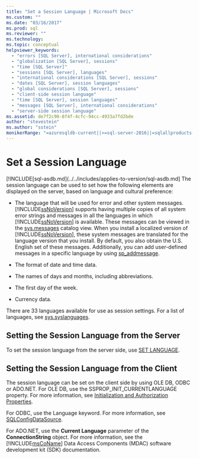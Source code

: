 ```yaml
---
title: "Set a Session Language | Microsoft Docs"
ms.custom: ""
ms.date: "03/16/2017"
ms.prod: sql
ms.reviewer: ""
ms.technology: 
ms.topic: conceptual
helpviewer_keywords: 
  - "errors [SQL Server], international considerations"
  - "globalization [SQL Server], sessions"
  - "time [SQL Server]"
  - "sessions [SQL Server], languages"
  - "international considerations [SQL Server], sessions"
  - "dates [SQL Server], session languages"
  - "global considerations [SQL Server], sessions"
  - "client-side session language"
  - "time [SQL Server], session languages"
  - "messages [SQL Server], international considerations"
  - "server-side session language"
ms.assetid: de7f2c90-8f4f-4cfc-94cc-4933a7fd2bde
author: "stevestein"
ms.author: "sstein"
monikerRange: "=azuresqldb-current||>=sql-server-2016||=sqlallproducts-allversions||>=sql-server-linux-2017||=azuresqldb-mi-current"
---
```

# Set a Session Language
[!INCLUDE[sql-asdb.md](../../includes/applies-to-version/sql-asdb.md]
  The session language can be used to set how the following elements are displayed on the server, based on language and cultural preference:  
  
-   The language that will be used for error and other system messages. [!INCLUDE[ssNoVersion](../../includes/ssnoversion-md.md)] supports having multiple copies of all system error strings and messages in all the languages in which [!INCLUDE[ssNoVersion](../../includes/ssnoversion-md.md)] is available. These messages can be viewed in the [sys.messages](../../relational-databases/system-catalog-views/messages-for-errors-catalog-views-sys-messages.md) catalog view. When you install a localized version of [!INCLUDE[ssNoVersion](../../includes/ssnoversion-md.md)], these system messages are translated for the language version that you install. By default, you also obtain the U.S. English set of these messages. Additionally, you can add user-defined messages in a specific language by using [sp_addmessage](../../relational-databases/system-stored-procedures/sp-addmessage-transact-sql.md).  
  
-   The format of date and time data.  
  
-   The names of days and months, including abbreviations.  
  
-   The first day of the week.  
  
-   Currency data.  
  
 There are 33 languages available for use as session settings. For a list of languages, see [sys.syslanguages](../../relational-databases/system-compatibility-views/sys-syslanguages-transact-sql.md).  
  
## Setting the Session Language from the Server  
 To set the session language from the server side, use [SET LANGUAGE](../../t-sql/statements/set-language-transact-sql.md).  
  
## Setting the Session Language from the Client  
 The session language can be set on the client side by using OLE DB, ODBC or ADO.NET. For OLE DB, use the SSPROP_INIT_CURRENTLANGUAGE property. For more information, see [Initialization and Authorization Properties](../../relational-databases/native-client-ole-db-data-source-objects/initialization-and-authorization-properties.md).  
  
 For ODBC, use the Language keyword. For more information, see [SQLConfigDataSource](../../relational-databases/native-client-odbc-api/sqlconfigdatasource.md).  
  
 For ADO.NET, use the **Current Language** parameter of the **ConnectionString** object. For more information, see the [!INCLUDE[msCoName](../../includes/msconame-md.md)] Data Access Components (MDAC) software development kit (SDK) documentation.  
  
  
